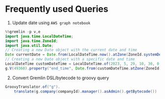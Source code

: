 # Frequently used Queries

1. Update date using `AWS graph notebook`

```java
%%gremlin -p v,e
import java.time.LocalDateTime;
import java.time.ZoneId;
import java.util.Date;
// Creating a new Date object with the current date and time
Date currentDate = Date.from(LocalDateTime.now().atZone(ZoneId.systemDefault()).toInstant());
// Creating a new Date object with a specific date and time
LocalDateTime customDateTime = LocalDateTime.of(2023, 5, 29, 10, 30, 0);
g.V(49360).property("end_time", Date.from(customDateTime.atZone(ZoneId.systemDefault()).toInstant()))
```

2. Convert Gremlin DSL/bytecode to groovy query

```java
GroovyTranslator.of("g").
	translate(g.company(companyId).manager().asAdmin().getBytecode())
```
